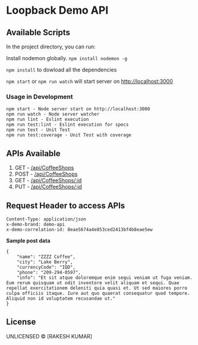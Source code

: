 # Loopback Demo API

## Available Scripts
In the project directory, you can run:

Install nodemon globally. `npm install nodemon -g`

`npm install` to dowload all the dependencies

`npm start` or `npm run watch` will start server on [http://localhost:3000](http://localhost:3000)


### Usage in Development

    npm start - Node server start on http://localhost:3000
    npm run watch - Node server watcher
    npm run lint - Eslint execution
    npm run test:lint - Eslint execution for specs
    npm run test - Unit Test
    npm run test:coverage - Unit Test with coverage


## APIs Available
   1. GET - [/api/CoffeeShops](http://localhost:3000/api/CoffeeShops)
   2. POST - [/api/CoffeeShops](http://localhost:3000/api/CoffeeShops)
   3. GET - [/api/CoffeeShops/:id](http://localhost:3000/api/CoffeeShops/3bf4b8eae5674a4e853ced241e832016)
   4. PUT - [/api/CoffeeShops/:id](http://localhost:3000/api/CoffeeShops/3bf4b8eae5674a4e853ced241e832016)


## Request Header to access APIs

    Content-Type: application/json
    x-demo-brand: demo-api
    x-demo-correlation-id: 8eae5674a4e853ced2413bf4b8eae5ew

**Sample post data**

```
{
    "name": "ZZZZ Coffee",
    "city": "Lake Berry",
    "currencyCode": "IQD",
    "phone": "209-294-0597",
    "info": "Et sit atque doloremque enim sequi veniam ut fuga veniam. Eum rerum quisquam ut odit inventore velit aliquam et sequi. Quae repellat exercitationem deleniti quia quasi et. Ut sed maiores porro culpa officiis itaque. Iure aut quo quaerat consequatur quod tempore. Aliquid non id voluptatem recusandae ut."
}
```

## License

UNLICENSED © [RAKESH KUMAR]
